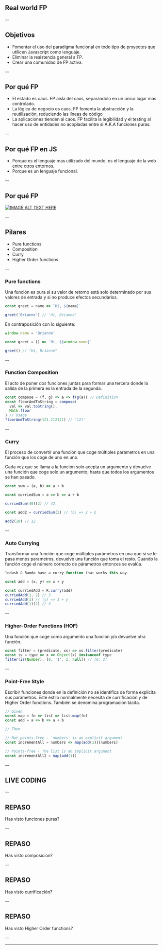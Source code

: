 ## Real world FP

--

## Objetivos

- Fomentar el uso del paradigma funcional en todo tipo de proyectos que utilicen Javascript como lenguaje.
- Eliminar la resistencia general a FP.
- Crear una comunidad de FP activa.

--

## Por qué FP

- El estado es caos. FP aisla del caos, separándolo en un único lugar mas controlado.
- La lógica de negocio es caos. FP fomenta la abstracción y la reutilización, reduciendo las líneas de código
- La aplicaciones tienden al caos. FP facilita la legibilidad y el testing al hacer uso de entidades no acopladas entre si A.K.A funciones puras.

--

## Por qué FP en JS

- Porque es el lenguaje mas utilizado del mundo, es el lenguaje de la web entre otros entornos.
- Porque es un lenguaje funcional.

--

## Por qué FP

[![IMAGE ALT TEXT HERE](https://img.youtube.com/vi/eetWam3nhoM/0.jpg)](https://youtu.be/eetWam3nhoM)

--

## Pilares

- Pure functions
- Composition
- Curry
- Higher Order functions

--

### Pure functions

Una función es pura si su valor de retorno está solo determinado por sus valores de entrada y si no produce efectos secundarios.

```javascript
const greet = name => `Hi, ${name}`

greet('Brianne') // 'Hi, Brianne'
```

En contraposición con lo siguiente:

```javascript
window.name = 'Brianne'

const greet = () => `Hi, ${window.name}`

greet() // "Hi, Brianne"
```

--

### Function Composition

El acto de poner dos funciones juntas para formar una tercera donde la salida de la primera es la entrada de la segunda.

```js
const compose = (f, g) => a => f(g(a)) // Definition
const floorAndToString = compose(
  val => val.toString(),
  Math.floor
) // Usage
floorAndToString(121.212121) // '121'
```

--

### Curry

El proceso de convertir una función que coge múltiples parámetros en una función que los coge de uno en uno.

Cada vez que se llama a la función solo acepta un argumento y devuelve una función que coge solo un argumento, hasta que todos los argumentos se han pasado.

```js
const sum = (a, b) => a + b

const curriedSum = a => b => a + b

curriedSum(40)(2) // 42.

const add2 = curriedSum(2) // (b) => 2 + b

add2(10) // 12
```

--

### Auto Currying

Transformar una función que coge múltiples parámetros en una que si se le pasa menos parametros, devuelve una función que toma el resto. Cuando la función coge el número correcto de párametros entonces se evalúa.

```js
lodash & Ramda have a curry function that works this way.

const add = (x, y) => x + y

const curriedAdd = R.curry(add)
curriedAdd(1, 2) // 3
curriedAdd(1) // (y) => 1 + y
curriedAdd(1)(2) // 3
```

--

### Higher-Order Functions (HOF)

Una función que coge como argumento una función y/o devuelve otra función.

```js
const filter = (predicate, xs) => xs.filter(predicate)
const is = type => x => Object(x) instanceof type
filter(is(Number), [0, '1', 2, null]) // [0, 2]
```

--

### Point-Free Style

Escribir funciones donde en la definición no se identifica de forma explícita sus parámetros. Este estilo normalmente necesita de currificación y de Higher Order functions. También se denomina programación tácita.

```js
// Given
const map = fn => list => list.map(fn)
const add = a => b => a + b

// Then

// Not points-free - `numbers` is an explicit argument
const incrementAll = numbers => map(add(1))(numbers)

// Points-free - The list is an implicit argument
const incrementAll2 = map(add(1))
```

--

## LIVE CODING

--

## REPASO

Has visto funciones puras?

--

## REPASO

Has visto composición?

--

## REPASO

Has visto currificación?

--

## REPASO

Has visto Higher Order functions?

--

---
